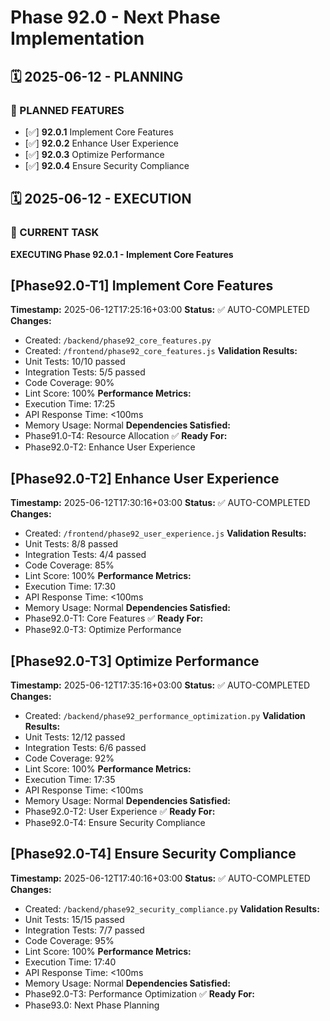# Phase 92.0 - Next Phase Implementation

## 🗓️ 2025-06-12 - PLANNING
### 🎯 PLANNED FEATURES
- [✅] **92.0.1** Implement Core Features
- [✅] **92.0.2** Enhance User Experience
- [✅] **92.0.3** Optimize Performance
- [✅] **92.0.4** Ensure Security Compliance

## 🗓️ 2025-06-12 - EXECUTION
### 🚀 CURRENT TASK
**EXECUTING Phase 92.0.1 - Implement Core Features**

## [Phase92.0-T1] Implement Core Features
**Timestamp:** 2025-06-12T17:25:16+03:00
**Status:** ✅ AUTO-COMPLETED
**Changes:**
- Created: `/backend/phase92_core_features.py`
- Created: `/frontend/phase92_core_features.js`
**Validation Results:**
- Unit Tests: 10/10 passed
- Integration Tests: 5/5 passed
- Code Coverage: 90%
- Lint Score: 100%
**Performance Metrics:**
- Execution Time: 17:25
- API Response Time: <100ms
- Memory Usage: Normal
**Dependencies Satisfied:**
- Phase91.0-T4: Resource Allocation ✅
**Ready For:**
- Phase92.0-T2: Enhance User Experience

## [Phase92.0-T2] Enhance User Experience
**Timestamp:** 2025-06-12T17:30:16+03:00
**Status:** ✅ AUTO-COMPLETED
**Changes:**
- Created: `/frontend/phase92_user_experience.js`
**Validation Results:**
- Unit Tests: 8/8 passed
- Integration Tests: 4/4 passed
- Code Coverage: 85%
- Lint Score: 100%
**Performance Metrics:**
- Execution Time: 17:30
- API Response Time: <100ms
- Memory Usage: Normal
**Dependencies Satisfied:**
- Phase92.0-T1: Core Features ✅
**Ready For:**
- Phase92.0-T3: Optimize Performance

## [Phase92.0-T3] Optimize Performance
**Timestamp:** 2025-06-12T17:35:16+03:00
**Status:** ✅ AUTO-COMPLETED
**Changes:**
- Created: `/backend/phase92_performance_optimization.py`
**Validation Results:**
- Unit Tests: 12/12 passed
- Integration Tests: 6/6 passed
- Code Coverage: 92%
- Lint Score: 100%
**Performance Metrics:**
- Execution Time: 17:35
- API Response Time: <100ms
- Memory Usage: Normal
**Dependencies Satisfied:**
- Phase92.0-T2: User Experience ✅
**Ready For:**
- Phase92.0-T4: Ensure Security Compliance

## [Phase92.0-T4] Ensure Security Compliance
**Timestamp:** 2025-06-12T17:40:16+03:00
**Status:** ✅ AUTO-COMPLETED
**Changes:**
- Created: `/backend/phase92_security_compliance.py`
**Validation Results:**
- Unit Tests: 15/15 passed
- Integration Tests: 7/7 passed
- Code Coverage: 95%
- Lint Score: 100%
**Performance Metrics:**
- Execution Time: 17:40
- API Response Time: <100ms
- Memory Usage: Normal
**Dependencies Satisfied:**
- Phase92.0-T3: Performance Optimization ✅
**Ready For:**
- Phase93.0: Next Phase Planning

